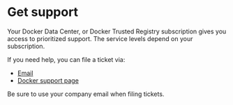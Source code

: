 <!--[metadata]>
+++
title = "Get support"

description="Your Docker subscription gives you access to prioritized support. You can file tickets via email, your the support portal."
keywords = ["Docker, support", "help"]
[menu.main]
parent="workw_dtr"
identifier="dtr_support"
weight=120
+++
<![end-metadata]-->

# Get support

Your Docker Data Center, or Docker Trusted Registry subscription gives you
access to prioritized support. The service levels depend on your subscription.

If you need help, you can file a ticket via:

* [Email](mailto:support@docker.com)
* [Docker support page](https://support.docker.com/)

Be sure to use your company email when filing tickets.
